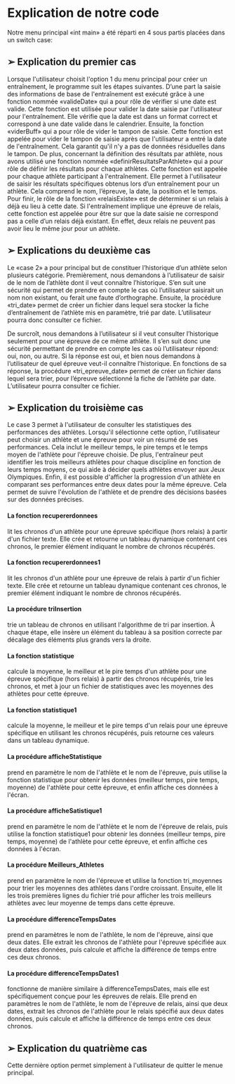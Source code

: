 # Explication de notre code

Notre menu principal «int main» a été réparti en 4 sous partis placées dans un switch
case:

## ➢ Explication du premier cas
Lorsque l'utilisateur choisit l'option 1 du menu principal pour créer un entraînement,
le programme suit les étapes suivantes. D’une part la saisie des informations de base
de l'entraînement est exécuté grâce à une fonction nommée «valideDate» qui a pour
rôle de vérifier si une date est valide. Cette fonction est utilisée pour valider la date
saisie par l'utilisateur pour l'entraînement. Elle vérifie que la date est dans un format
correct et correspond à une date valide dans le calendrier.
Ensuite, la fonction «viderBuff» qui a pour rôle de vider le tampon de saisie. Cette
fonction est appelée pour vider le tampon de saisie après que l'utilisateur a entré la
date de l'entraînement. Cela garantit qu'il n'y a pas de données résiduelles dans le
tampon.
De plus, concernant la définition des résultats par athlète, nous avons utilisé une
fonction nommée «definirResultatsParAthlete» qui a pour rôle de définir les résultats
pour chaque athlètes. Cette fonction est appelée pour chaque athlète participant à
l'entraînement. Elle permet à l'utilisateur de saisir les résultats spécifiques obtenus
lors d’un entraînement pour un athlète. Cela comprend le nom, l’épreuve, la date, la
position et le temps.
Pour finir, le rôle de la fonction «relaisExiste» est de déterminer si un relais à déjà eu
lieu à cette date. Si l'entraînement implique une épreuve de relais, cette fonction est
appelée pour être sur que la date saisie ne correspond pas a celle d’un relais déjà
existant. En effet, deux relais ne peuvent pas avoir lieu le même jour pour un athlète.
## ➢ Explications du deuxième cas
Le «case 2» a pour principal but de constituer l’historique d’un athlète selon plusieurs
catégorie.
Premièrement, nous demandons à l’utilisateur de saisir de le nom de l’athlète dont il
veut connaître l’historique. S’en suit une sécurité qui permet de prendre en compte le
cas où l’utilisateur saisirait un nom non existant, ou ferait une faute d’orthographe.
Ensuite, la procédure «tri_date» permet de créer un fichier dans lequel sera stocker la
fiche d’entraînement de l’athlète mis en paramètre, trié par date. L’utilisateur pourra
donc consulter ce fichier.

De surcroît, nous demandons à l’utilisateur si il veut consulter l’historique seulement
pour une épreuve de ce même athlète. Il s’en suit donc une sécurité permettant de
prendre en compte les cas où l’utilisateur répond: oui, non, ou autre. Si la réponse est
oui, et bien nous demandons à l’utilisateur de quel épreuve veut-il connaître
l’historique. En fonctions de sa réponse, la procédure «tri_epreuve_date» permet de
créer un fichier dans lequel sera trier, pour l’épreuve sélectionné la fiche de l’athlète
par date. L’utilisateur pourra consulter ce fichier.

## ➢ Explication du troisième cas
Le case 3 permet à l'utilisateur de consulter les statistiques des performances des
athlètes. Lorsqu'il sélectionne cette option, l'utilisateur peut choisir un athlète et une
épreuve pour voir un résumé de ses performances. Cela inclut le meilleur temps, le
pire temps et le temps moyen de l'athlète pour l'épreuve choisie. De plus,
l'entraîneur peut identifier les trois meilleurs athlètes pour chaque discipline en
fonction de leurs temps moyens, ce qui aide à décider quels athlètes envoyer aux
Jeux Olympiques.
Enfin, il est possible d'afficher la progression d'un athlète en comparant ses
performances entre deux dates pour la même épreuve. Cela permet de suivre
l'évolution de l'athlète et de prendre des décisions basées sur des données précises.

#### La fonction recupererdonnees 
lit les chronos d'un athlète pour une épreuve
spécifique (hors relais) à partir d'un fichier texte. Elle crée et retourne un tableau
dynamique contenant ces chronos, le premier élément indiquant le nombre de
chronos récupérés.
#### La fonction recupererdonnees1 
lit les chronos d'un athlète pour une épreuve de
relais à partir d'un fichier texte. Elle crée et retourne un tableau dynamique
contenant ces chronos, le premier élément indiquant le nombre de chronos
récupérés.
#### La procédure triInsertion 
trie un tableau de chronos en utilisant l'algorithme de tri
par insertion. À chaque étape, elle insère un élément du tableau à sa position
correcte par décalage des éléments plus grands vers la droite.
#### La fonction statistique 
calcule la moyenne, le meilleur et le pire temps d'un athlète
pour une épreuve spécifique (hors relais) à partir des chronos récupérés, trie les
chronos, et met à jour un fichier de statistiques avec les moyennes des athlètes pour
cette épreuve.
#### La fonction statistique1 
calcule la moyenne, le meilleur et le pire temps d'un relais
pour une épreuve spécifique en utilisant les chronos récupérés, puis retourne ces
valeurs dans un tableau dynamique.
#### La procédure afficheStatistique 
prend en paramètre le nom de l'athlète et le nom de
l'épreuve, puis utilise la fonction statistique pour obtenir les données (meilleur
temps, pire temps, moyenne) de l'athlète pour cette épreuve, et enfin affiche ces
données à l'écran.
#### La procédure afficheSatistique1 
prend en paramètre le nom de l'athlète et le nom de
l'épreuve de relais, puis utilise la fonction statistique1 pour obtenir les données
(meilleur temps, pire temps, moyenne) de l'athlète pour cette épreuve, et enfin
affiche ces données à l'écran.
#### La procédure Meilleurs_Athletes 
prend en paramètre le nom de l'épreuve et utilise la
fonction tri_moyennes pour trier les moyennes des athlètes dans l'ordre croissant.
Ensuite, elle lit les trois premières lignes du fichier trié pour afficher les trois
meilleurs athlètes avec leur moyenne de temps dans cette épreuve.
#### La procédure differenceTempsDates 
prend en paramètres le nom de l'athlète, le nom
de l'épreuve, ainsi que deux dates. Elle extrait les chronos de l'athlète pour l'épreuve
spécifiée aux deux dates données, puis calcule et affiche la différence de temps entre
ces deux chronos.
#### La procédure differenceTempsDates1 
fonctionne de manière similaire à differenceTempsDates, 
mais elle est spécifiquement conçue pour les épreuves de relais. Elle prend en paramètres 
le nom de l'athlète, le nom de l'épreuve de relais, ainsi que deux dates, 
extrait les chronos de l'athlète pour le relais spécifié aux deux
dates données, puis calcule et affiche la différence de temps entre ces deux chronos.

## ➢ Explication du quatrième cas
Cette dernière option permet simplement à l'utilisateur de quitter le menue principal.
